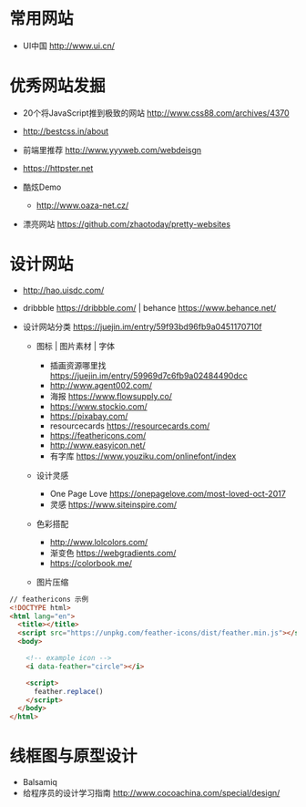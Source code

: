 # 常用网站

- UI中国 <http://www.ui.cn/>

# 优秀网站发掘

- 20个将JavaScript推到极致的网站 <http://www.css88.com/archives/4370>
- <http://bestcss.in/about>
- 前端里推荐 <http://www.yyyweb.com/webdeisgn>
- <https://httpster.net>
- 酷炫Demo

  - <http://www.oaza-net.cz/>

- 漂亮网站 <https://github.com/zhaotoday/pretty-websites>

# 设计网站

- <http://hao.uisdc.com/>
- dribbble <https://dribbble.com/> | behance <https://www.behance.net/>

- 设计网站分类 <https://juejin.im/entry/59f93bd96fb9a0451170710f>

  - 图标 | 图片素材 | 字体

    - 插画资源哪里找 <https://juejin.im/entry/59969d7c6fb9a02484490dcc>
    - <http://www.agent002.com/>
    - 海报 <https://www.flowsupply.co/>
    - <https://www.stockio.com/>
    - <https://pixabay.com/>
    - resourcecards <https://resourcecards.com/>
    - <https://feathericons.com/>
    - <http://www.easyicon.net/>
    - 有字库 <https://www.youziku.com/onlinefont/index>

  - 设计灵感

    - One Page Love <https://onepagelove.com/most-loved-oct-2017>
    - 灵感 <https://www.siteinspire.com/>

  - 色彩搭配

    - <http://www.lolcolors.com/>
    - 渐变色 <https://webgradients.com/>
    - <https://colorbook.me/>

  - 图片压缩

```html
// feathericons 示例
<!DOCTYPE html>
<html lang="en">
  <title></title>
  <script src="https://unpkg.com/feather-icons/dist/feather.min.js"></script>
  <body>

    <!-- example icon -->
    <i data-feather="circle"></i>

    <script>
      feather.replace()
    </script>
  </body>
</html>
```

# 线框图与原型设计

- Balsamiq
- 给程序员的设计学习指南 <http://www.cocoachina.com/special/design/>

